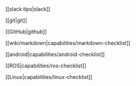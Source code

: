 [[slack tips|slack]]

[[git|git]]

[[GitHub|github]]

[[wiki/markdown|capabilities/markdown-checklist]]

[[android|capabilities/android-checklist]]

[[ROS|capabilities/ros-checklist]]

[[Linux|capabilities/linux-checklist]]
